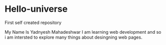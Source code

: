 # Hello-universe
First self created repository

My Name Is Yadnyesh Mahadeshwar
I am learning web development and so i am intersted to explore many things about desingning web pages.
